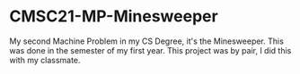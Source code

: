 # CMSC21-MP-Minesweeper
My second Machine Problem in my CS Degree, it's the Minesweeper. This was done in the semester of my first year. This project was by pair, I did this with my classmate.
